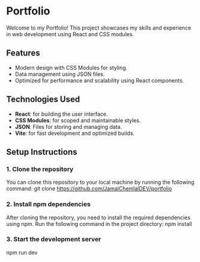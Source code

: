 # Portfolio

Welcome to my Portfolio! This project showcases my skills and experience in web development using React and CSS modules.

## Features
- Modern design with CSS Modules for styling.
- Data management using JSON files.
- Optimized for performance and scalability using React components.

## Technologies Used
- **React**: for building the user interface.
- **CSS Modules**: for scoped and maintainable styles.
- **JSON**: Files for storing and managing data.
- **Vite**: for fast development and optimized builds.

## Setup Instructions
### 1. Clone the repository
You can clone this repository to your local machine by running the following command:
git clone https://github.com/JamalChemlalDEV/portfolio

### 2. Install npm dependencies
After cloning the repository, you need to install the required dependencies using npm. Run the following command in the project directory:
npm install

### 3. Start the development server
npm run dev
